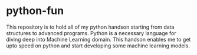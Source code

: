 # python-fun

This repository is to hold all of my python handson starting from data structures to advanced programs.
Python is a necessary language for diving deep into Machine Learning domain. This handson enables me to get upto speed on python and start developing some machine learning models.